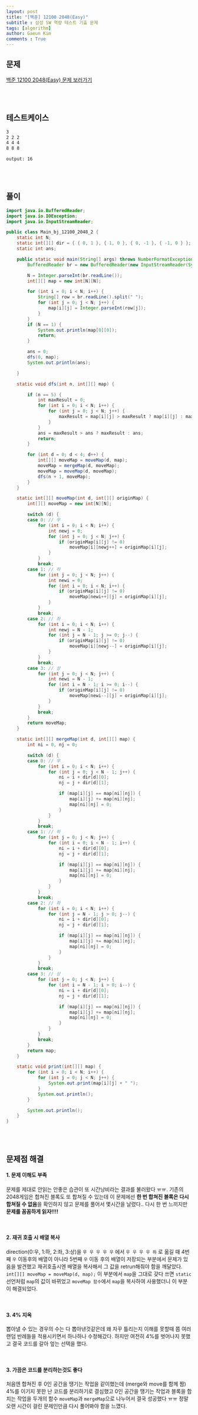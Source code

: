 ```yaml
---
layout: post
title: "[백준] 12100 2048(Easy)"
subtitle : 삼성 SW 역량 테스트 기출 문제
tags: [algorithm]
author: Gaeun Kim
comments : True
---
```


<h2>문제</h2>

[백준 12100 2048(Easy) 문제 보러가기](https://www.acmicpc.net/problem/12100)

<br><br>

<h2>테스트케이스</h2>

```html
3
2 2 2
4 4 4
8 8 8
```

```html
output: 16
```

<br><br>

<h2>풀이</h2>

```java
import java.io.BufferedReader;
import java.io.IOException;
import java.io.InputStreamReader;

public class Main_bj_12100_2048_2 {
	static int N;
	static int[][] dir = { { 0, 1 }, { 1, 0 }, { 0, -1 }, { -1, 0 } };
	static int ans;

	public static void main(String[] args) throws NumberFormatException, IOException {
		BufferedReader br = new BufferedReader(new InputStreamReader(System.in));

		N = Integer.parseInt(br.readLine());
		int[][] map = new int[N][N];

		for (int i = 0; i < N; i++) {
			String[] row = br.readLine().split(" ");
			for (int j = 0; j < N; j++) {
				map[i][j] = Integer.parseInt(row[j]);
			}
		}
		if (N == 1) {
			System.out.println(map[0][0]);
			return;
		}

		ans = 0;
		dfs(0, map);
		System.out.println(ans);

	}

	static void dfs(int n, int[][] map) {

		if (n == 5) {
			int maxResult = 0;
			for (int i = 0; i < N; i++) {
				for (int j = 0; j < N; j++) {
					maxResult = map[i][j] > maxResult ? map[i][j] : maxResult;
				}
			}
			ans = maxResult > ans ? maxResult : ans;
			return;
		}

		for (int d = 0; d < 4; d++) {
			int[][] moveMap = moveMap(d, map);
			moveMap = mergeMap(d, moveMap);
			moveMap = moveMap(d, moveMap);
			dfs(n + 1, moveMap);
		}
	}

	static int[][] moveMap(int d, int[][] originMap) {
		int[][] moveMap = new int[N][N];

		switch (d) {
		case 0: // 우
			for (int i = 0; i < N; i++) {
				int newj = 0;
				for (int j = 0; j < N; j++) {
					if (originMap[i][j] != 0)
						moveMap[i][newj++] = originMap[i][j];
				}
			}
			break;
		case 1: // 하
			for (int j = 0; j < N; j++) {
				int newi = 0;
				for (int i = 0; i < N; i++) {
					if (originMap[i][j] != 0)
						moveMap[newi++][j] = originMap[i][j];
				}
			}
			break;
		case 2: // 좌
			for (int i = 0; i < N; i++) {
				int newj = N - 1;
				for (int j = N - 1; j >= 0; j--) {
					if (originMap[i][j] != 0)
						moveMap[i][newj--] = originMap[i][j];
				}
			}
			break;
		case 3: // 상
			for (int j = 0; j < N; j++) {
				int newi = N - 1;
				for (int i = N - 1; i >= 0; i--) {
					if (originMap[i][j] != 0)
						moveMap[newi--][j] = originMap[i][j];
				}
			}
			break;
		}
		return moveMap;
	}

	static int[][] mergeMap(int d, int[][] map) {
		int ni = 0, nj = 0;

		switch (d) {
		case 0: // 우
			for (int i = 0; i < N; i++) {
				for (int j = 0; j < N - 1; j++) {
					ni = i + dir[d][0];
					nj = j + dir[d][1];

					if (map[i][j] == map[ni][nj]) {
						map[i][j] += map[ni][nj];
						map[ni][nj] = 0;
					}
				}
			}
			break;
		case 1: // 하
			for (int j = 0; j < N; j++) {
				for (int i = 0; i < N - 1; i++) {
					ni = i + dir[d][0];
					nj = j + dir[d][1];

					if (map[i][j] == map[ni][nj]) {
						map[i][j] += map[ni][nj];
						map[ni][nj] = 0;
					}
				}
			}
			break;
		case 2: // 좌
			for (int i = 0; i < N; i++) {
				for (int j = N - 1; j > 0; j--) {
					ni = i + dir[d][0];
					nj = j + dir[d][1];

					if (map[i][j] == map[ni][nj]) {
						map[i][j] += map[ni][nj];
						map[ni][nj] = 0;
					}
				}
			}
			break;
		case 3: // 상
			for (int j = 0; j < N; j++) {
				for (int i = N - 1; i > 0; i--) {
					ni = i + dir[d][0];
					nj = j + dir[d][1];

					if (map[i][j] == map[ni][nj]) {
						map[i][j] += map[ni][nj];
						map[ni][nj] = 0;
					}
				}
			}
			break;
		}
		return map;
	}

	static void print(int[][] map) {
		for (int i = 0; i < N; i++) {
			for (int j = 0; j < N; j++) {
				System.out.print(map[i][j] + " ");
			}
			System.out.println();
		}

		System.out.println();
	}
}
```

<br><br>

<h2>문제점 해결</h2>

<h4>1. 문제 이해도 부족</h4>

문제를 제대로 안읽는 안좋은 습관이 또 시간낭비라는 결과를 불러왔다 ㅠㅠ. 기존의 2048게임은 합쳐진 블록도 또 합쳐질 수 있는데 이 문제에선 **한 번 합쳐진 블록은 다시 합쳐질 수 없음**을 확인하지 않고 문제를 풀어서 몇시간을 날렸다.. 다시 한 번 느끼지만 **문제를 꼼꼼하게 읽자!!!!**

<br>

#### 2. 재귀 호출 시 배열 복사

direction(0:우, 1:하, 2:좌, 3:상)을 `우 우 우 우 우` 에서 `우 우 우 우 하` 로 옮길 때 4번째 `우` 이동후의 배열이 아니라 5번째 `우` 이동 후의 배열이 저장되는 부분에서 문제가 있음을 발견했고 재귀호출시엔 배열을 복사해서 그 값을 retrun해줘야 함을 깨달았다. `int[][] moveMap = moveMap(d, map);` 이 부분에서 `map`을 그대로 갖다 쓰면 `static`선언처럼 `map`의 값이 바뀌었고 `moveMap 함수`에서 `map`을 복사하여 사용했더니 이 부분이 해결되었다.

<br>

#### 3. 4% 지옥

뽑아낼 수 있는 경우의 수는 다 뽑아낸것같은데 왜 자꾸 틀리는지 이해를 못할때 쯤 여러 랜덤 반례들을 적용시키면서 하나하나 수정해갔다. 하지만 여전히 4%를 벗어나지 못했고 결국 코드를 갈아 엎는 선택을 했다.

<br>

#### 3. 가끔은 코드를 분리하는것도 좋다

처음엔 합쳐진 후 0인 공간을 땡기는 작업을 같이했는데 (merge와 move를 함께 짬) 4%를 이기지 못한 난 코드를 분리하기로 결심했고 0인 공간을 땡기는 작업과 블록을 합치는 작업을 두개의 함수 `moveMap`과 `mergeMap`으로 나누어서 결국 성공했다 ㅠㅠ 정말 오랜 시간이 걸린 문제인만큼 다시 풀어봐야 함을 느꼈다.

